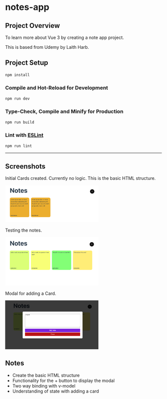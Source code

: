 # notes-app

## Project Overview

To learn more about Vue 3 by creating a note app project. 

This is based from Udemy by Laith Harb. 

## Project Setup

```sh
npm install
```

### Compile and Hot-Reload for Development

```sh
npm run dev
```

### Type-Check, Compile and Minify for Production

```sh
npm run build
```

### Lint with [ESLint](https://eslint.org/)

```sh
npm run lint
```
___

## Screenshots

Initial Cards created. Currently no logic. This is the basic HTML structure. 

<img src="src/assets/screenshots/initialCards.png" width="300" />

Testing the notes. 

<img src="src/assets/screenshots/notesTesting.png" width="300" />

Modal for adding a Card.

<img src="src/assets/screenshots/addCardModal.png" width="300" />

## Notes

* Create the basic HTML structure
* Functionality for the + button to display the modal 
* Two way binding with v-model 
* Understanding of state with adding a card



